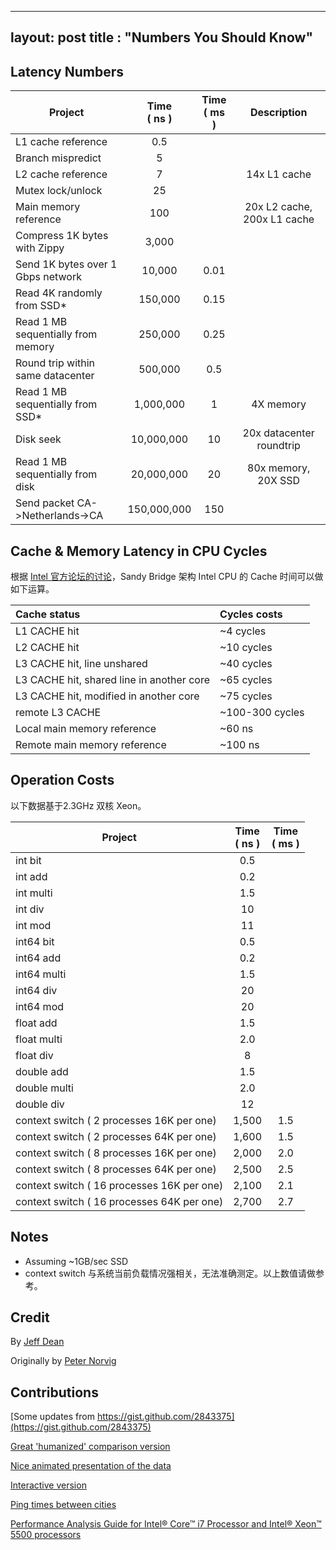 ---
layout: post
title : "Numbers You Should Know"
---------------------------------

Latency Numbers
---------------

| Project                            | Time<br>( ns ) | Time<br>( ms ) | Description                 |
|------------------------------------|:--------------:|:--------------:|:---------------------------:|
| L1 cache reference                 |      0.5       |                |                             |
| Branch mispredict                  |       5        |                |                             |
| L2 cache reference                 |       7        |                |        14x L1 cache         |
| Mutex lock/unlock                  |       25       |                |                             |
| Main memory reference              |      100       |                | 20x L2 cache, 200x L1 cache |
| Compress 1K bytes with Zippy       |     3,000      |                |                             |
| Send 1K bytes over 1 Gbps network  |     10,000     |      0.01      |                             |
| Read 4K randomly from SSD*         |    150,000     |      0.15      |                             |
| Read 1 MB sequentially from memory |    250,000     |      0.25      |                             |
| Round trip within same datacenter  |    500,000     |      0.5       |                             |
| Read 1 MB sequentially from SSD*   |   1,000,000    |       1        |          4X memory          |
| Disk seek                          |   10,000,000   |       10       |  20x datacenter roundtrip   |
| Read 1 MB sequentially from disk   |   20,000,000   |       20       |     80x memory, 20X SSD     |
| Send packet CA->Netherlands->CA    |  150,000,000   |      150       |                             |

Cache & Memory Latency in CPU Cycles
------------------------------------

根据 [Intel 官方论坛的讨论](https://software.intel.com/en-us/forums/topic/287236)，Sandy Bridge 架构 Intel CPU 的 Cache 时间可以做如下运算。

| Cache status                              | Cycles costs    |
|:------------------------------------------|:----------------|
| L1 CACHE hit                              | ~4 cycles       |
| L2 CACHE hit                              | ~10 cycles      |
| L3 CACHE hit, line unshared               | ~40 cycles      |
| L3 CACHE hit, shared line in another core | ~65 cycles      |
| L3 CACHE hit, modified in another core    | ~75 cycles      |
| remote L3 CACHE                           | ~100-300 cycles |
| Local main memory reference               | ~60 ns          |
| Remote main memory reference              | ~100 ns         |

Operation Costs
---------------

以下数据基于2.3GHz 双核 Xeon。

| Project                                    | Time<br>( ns ) | Time<br>( ms ) |
|--------------------------------------------|:--------------:|:--------------:|
| int bit                                    |      0.5       |                |
| int add                                    |      0.2       |                |
| int multi                                  |      1.5       |                |
| int div                                    |       10       |                |
| int mod                                    |       11       |                |
| int64 bit                                  |      0.5       |                |
| int64 add                                  |      0.2       |                |
| int64 multi                                |      1.5       |                |
| int64 div                                  |       20       |                |
| int64 mod                                  |       20       |                |
| float add                                  |      1.5       |                |
| float multi                                |      2.0       |                |
| float div                                  |       8        |                |
| double add                                 |      1.5       |                |
| double multi                               |      2.0       |                |
| double div                                 |       12       |                |
| context switch ( 2 processes 16K per one)  |     1,500      |      1.5       |
| context switch ( 2 processes 64K per one)  |     1,600      |      1.5       |
| context switch ( 8 processes 16K per one)  |     2,000      |      2.0       |
| context switch ( 8 processes 64K per one)  |     2,500      |      2.5       |
| context switch ( 16 processes 16K per one) |     2,100      |      2.1       |
| context switch ( 16 processes 64K per one) |     2,700      |      2.7       |

Notes
-----

- Assuming ~1GB/sec SSD
- context switch 与系统当前负载情况强相关，无法准确测定。以上数值请做参考。

Credit
------

By [Jeff Dean](http://research.google.com/people/jeff/)

Originally by [Peter Norvig](http://norvig.com/21-days.html#answers)

Contributions
-------------

[Some updates from https://gist.github.com/2843375](https://gist.github.com/2843375)

[Great 'humanized' comparison version](https://gist.github.com/2843375)

[Nice animated presentation of the data](http://prezi.com/pdkvgys-r0y6/latency-numbers-for-programmers-web-development/)

[Interactive version](http://www.eecs.berkeley.edu/~rcs/research/interactive_latency.html)

[Ping times between cities](https://wondernetwork.com/pings)

[Performance Analysis Guide for Intel® Core™ i7 Processor and Intel® Xeon™ 5500 processors](https://software.intel.com/sites/products/collateral/hpc/vtune/performance_analysis_guide.pdf)
